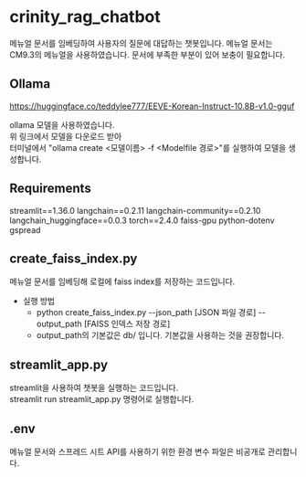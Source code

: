 # crinity_rag_chatbot

메뉴얼 문서를 임베딩하여 사용자의 질문에 대답하는 챗봇입니다.
메뉴얼 문서는 CM9.3의 메뉴얼을 사용하였습니다. 문서에 부족한 부분이 있어 보충이 필요합니다.

## Ollama

<https://huggingface.co/teddylee777/EEVE-Korean-Instruct-10.8B-v1.0-gguf>

ollama 모델을 사용하였습니다.  
위 링크에서 모델을 다운로드 받아  
터미널에서 "ollama create <모델이름> -f <Modelfile 경로>"를 실행하여 모델을 생성합니다.  

## Requirements

streamlit==1.36.0
langchain==0.2.11
langchain-community==0.2.10
langchain_huggingface==0.0.3
torch==2.4.0
faiss-gpu
python-dotenv
gspread

## create_faiss_index.py

메뉴얼 문서를 임베딩해 로컬에 faiss index를 저장하는 코드입니다.  

- 실행 방법  
  - python create_faiss_index.py --json_path [JSON 파일 경로] --output_path [FAISS 인덱스 저장 경로]
  - output_path의 기본값은 db/ 입니다. 기본값을 사용하는 것을 권장합니다.

## streamlit_app.py

streamlit을 사용하여 챗봇을 실행하는 코드입니다.  
streamlit run streamlit_app.py 명령어로 실행합니다.

## .env

메뉴얼 문서와 스프레드 시트 API를 사용하기 위한 환경 변수 파일은 비공개로 관리합니다.

